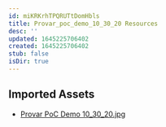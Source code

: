```yaml
---
id: miKRKrhTPQRUTtDomHbls
title: Provar_poc_demo_10_30_20 Resources
desc: ''
updated: 1645225706402
created: 1645225706402
stub: false
isDir: true
---
```

## Imported Assets
- [Provar PoC Demo 10_30_20.jpg](/assets/provar-poc-demo-10_30_20.jpg)
